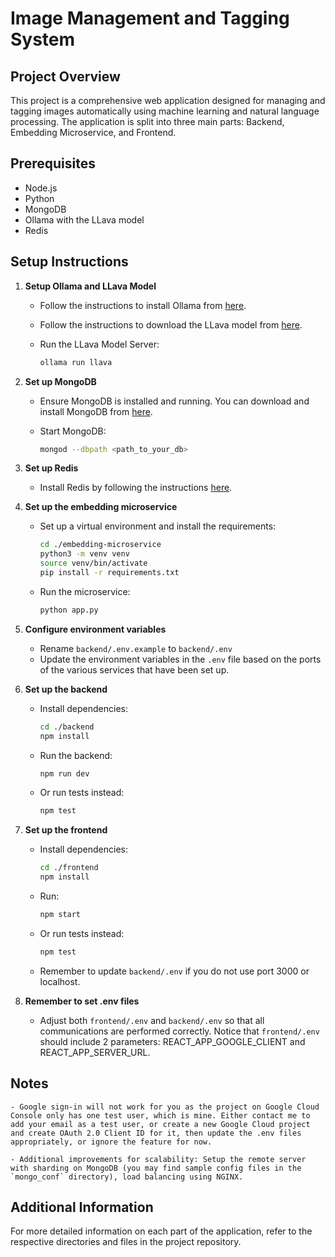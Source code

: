 # Image Management and Tagging System

## Project Overview

This project is a comprehensive web application designed for managing and tagging images automatically using machine learning and natural language processing. The application is split into three main parts: Backend, Embedding Microservice, and Frontend.

## Prerequisites

- Node.js
- Python
- MongoDB
- Ollama with the LLava model
- Redis

## Setup Instructions

1. **Setup Ollama and LLava Model**

    - Follow the instructions to install Ollama from [here](https://ollama.com/download).
    - Follow the instructions to download the LLava model from [here](https://ollama.com/library/llava).
    - Run the LLava Model Server:

        ```bash
        ollama run llava
        ```

2. **Set up MongoDB**

    - Ensure MongoDB is installed and running. You can download and install MongoDB from [here](https://www.mongodb.com/try/download/community).
    - Start MongoDB:

        ```bash
        mongod --dbpath <path_to_your_db>
        ```
3. **Set up Redis**

    - Install Redis by following the instructions [here](https://redis.io/docs/latest/operate/oss_and_stack/install/install-redis/).

4. **Set up the embedding microservice**

    - Set up a virtual environment and install the requirements:

        ```bash
        cd ./embedding-microservice
        python3 -m venv venv
        source venv/bin/activate
        pip install -r requirements.txt
        ```

    - Run the microservice:

        ```bash
        python app.py
        ```
5. **Configure environment variables**

    - Rename `backend/.env.example` to `backend/.env`
    - Update the environment variables in the `.env` file based on the ports of the various services that have been set up.

6. **Set up the backend**
    
    - Install dependencies: 

        ```bash
        cd ./backend
        npm install
        ```
    
    - Run the backend:

        ```bash
        npm run dev
        ```

    - Or run tests instead:

        ```bash
        npm test
        ```

7. **Set up the frontend**
    
    - Install dependencies:

        ```bash
        cd ./frontend
        npm install
        ```

    - Run:

        ```bash
        npm start
        ```
    
    - Or run tests instead:

        ```bash
        npm test
        ```

    - Remember to update `backend/.env` if you do not use port 3000 or localhost.

8. **Remember to set .env files**

    - Adjust both `frontend/.env` and `backend/.env` so that all communications are performed correctly. Notice that `frontend/.env` should include 2 parameters: REACT_APP_GOOGLE_CLIENT and REACT_APP_SERVER_URL.

## Notes

    - Google sign-in will not work for you as the project on Google Cloud Console only has one test user, which is mine. Either contact me to add your email as a test user, or create a new Google Cloud project and create OAuth 2.0 Client ID for it, then update the .env files appropriately, or ignore the feature for now.

    - Additional improvements for scalability: Setup the remote server with sharding on MongoDB (you may find sample config files in the `mongo_conf` directory), load balancing using NGINX.

## Additional Information

For more detailed information on each part of the application, refer to the respective directories and files in the project repository.
